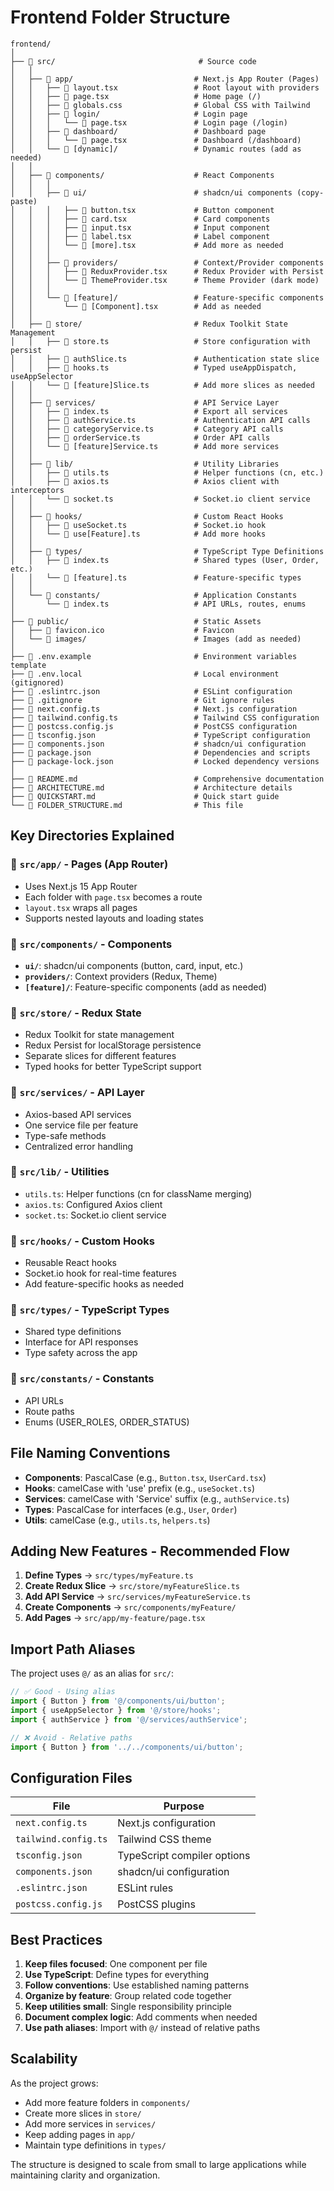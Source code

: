 # Frontend Folder Structure

```
frontend/
│
├── 📁 src/                                # Source code
│   │
│   ├── 📁 app/                           # Next.js App Router (Pages)
│   │   ├── 📄 layout.tsx                 # Root layout with providers
│   │   ├── 📄 page.tsx                   # Home page (/)
│   │   ├── 📄 globals.css                # Global CSS with Tailwind
│   │   ├── 📁 login/                     # Login page
│   │   │   └── 📄 page.tsx               # Login page (/login)
│   │   ├── 📁 dashboard/                 # Dashboard page
│   │   │   └── 📄 page.tsx               # Dashboard (/dashboard)
│   │   └── 📁 [dynamic]/                 # Dynamic routes (add as needed)
│   │
│   ├── 📁 components/                    # React Components
│   │   │
│   │   ├── 📁 ui/                        # shadcn/ui components (copy-paste)
│   │   │   ├── 📄 button.tsx             # Button component
│   │   │   ├── 📄 card.tsx               # Card components
│   │   │   ├── 📄 input.tsx              # Input component
│   │   │   ├── 📄 label.tsx              # Label component
│   │   │   └── 📄 [more].tsx             # Add more as needed
│   │   │
│   │   ├── 📁 providers/                 # Context/Provider components
│   │   │   ├── 📄 ReduxProvider.tsx      # Redux Provider with Persist
│   │   │   └── 📄 ThemeProvider.tsx      # Theme Provider (dark mode)
│   │   │
│   │   └── 📁 [feature]/                 # Feature-specific components
│   │       └── 📄 [Component].tsx        # Add as needed
│   │
│   ├── 📁 store/                         # Redux Toolkit State Management
│   │   ├── 📄 store.ts                   # Store configuration with persist
│   │   ├── 📄 authSlice.ts               # Authentication state slice
│   │   ├── 📄 hooks.ts                   # Typed useAppDispatch, useAppSelector
│   │   └── 📄 [feature]Slice.ts          # Add more slices as needed
│   │
│   ├── 📁 services/                      # API Service Layer
│   │   ├── 📄 index.ts                   # Export all services
│   │   ├── 📄 authService.ts             # Authentication API calls
│   │   ├── 📄 categoryService.ts         # Category API calls
│   │   ├── 📄 orderService.ts            # Order API calls
│   │   └── 📄 [feature]Service.ts        # Add more services
│   │
│   ├── 📁 lib/                           # Utility Libraries
│   │   ├── 📄 utils.ts                   # Helper functions (cn, etc.)
│   │   ├── 📄 axios.ts                   # Axios client with interceptors
│   │   └── 📄 socket.ts                  # Socket.io client service
│   │
│   ├── 📁 hooks/                         # Custom React Hooks
│   │   ├── 📄 useSocket.ts               # Socket.io hook
│   │   └── 📄 use[Feature].ts            # Add more hooks
│   │
│   ├── 📁 types/                         # TypeScript Type Definitions
│   │   ├── 📄 index.ts                   # Shared types (User, Order, etc.)
│   │   └── 📄 [feature].ts               # Feature-specific types
│   │
│   └── 📁 constants/                     # Application Constants
│       └── 📄 index.ts                   # API URLs, routes, enums
│
├── 📁 public/                            # Static Assets
│   ├── 📄 favicon.ico                    # Favicon
│   └── 📁 images/                        # Images (add as needed)
│
├── 📄 .env.example                       # Environment variables template
├── 📄 .env.local                         # Local environment (gitignored)
├── 📄 .eslintrc.json                     # ESLint configuration
├── 📄 .gitignore                         # Git ignore rules
├── 📄 next.config.ts                     # Next.js configuration
├── 📄 tailwind.config.ts                 # Tailwind CSS configuration
├── 📄 postcss.config.js                  # PostCSS configuration
├── 📄 tsconfig.json                      # TypeScript configuration
├── 📄 components.json                    # shadcn/ui configuration
├── 📄 package.json                       # Dependencies and scripts
├── 📄 package-lock.json                  # Locked dependency versions
│
├── 📖 README.md                          # Comprehensive documentation
├── 📖 ARCHITECTURE.md                    # Architecture details
├── 📖 QUICKSTART.md                      # Quick start guide
└── 📖 FOLDER_STRUCTURE.md                # This file

```

## Key Directories Explained

### 📁 `src/app/` - Pages (App Router)
- Uses Next.js 15 App Router
- Each folder with `page.tsx` becomes a route
- `layout.tsx` wraps all pages
- Supports nested layouts and loading states

### 📁 `src/components/` - Components
- **`ui/`**: shadcn/ui components (button, card, input, etc.)
- **`providers/`**: Context providers (Redux, Theme)
- **`[feature]/`**: Feature-specific components (add as needed)

### 📁 `src/store/` - Redux State
- Redux Toolkit for state management
- Redux Persist for localStorage persistence
- Separate slices for different features
- Typed hooks for better TypeScript support

### 📁 `src/services/` - API Layer
- Axios-based API services
- One service file per feature
- Type-safe methods
- Centralized error handling

### 📁 `src/lib/` - Utilities
- `utils.ts`: Helper functions (cn for className merging)
- `axios.ts`: Configured Axios client
- `socket.ts`: Socket.io client service

### 📁 `src/hooks/` - Custom Hooks
- Reusable React hooks
- Socket.io hook for real-time features
- Add feature-specific hooks as needed

### 📁 `src/types/` - TypeScript Types
- Shared type definitions
- Interface for API responses
- Type safety across the app

### 📁 `src/constants/` - Constants
- API URLs
- Route paths
- Enums (USER_ROLES, ORDER_STATUS)

## File Naming Conventions

- **Components**: PascalCase (e.g., `Button.tsx`, `UserCard.tsx`)
- **Hooks**: camelCase with 'use' prefix (e.g., `useSocket.ts`)
- **Services**: camelCase with 'Service' suffix (e.g., `authService.ts`)
- **Types**: PascalCase for interfaces (e.g., `User`, `Order`)
- **Utils**: camelCase (e.g., `utils.ts`, `helpers.ts`)

## Adding New Features - Recommended Flow

1. **Define Types** → `src/types/myFeature.ts`
2. **Create Redux Slice** → `src/store/myFeatureSlice.ts`
3. **Add API Service** → `src/services/myFeatureService.ts`
4. **Create Components** → `src/components/myFeature/`
5. **Add Pages** → `src/app/my-feature/page.tsx`

## Import Path Aliases

The project uses `@/` as an alias for `src/`:

```typescript
// ✅ Good - Using alias
import { Button } from '@/components/ui/button';
import { useAppSelector } from '@/store/hooks';
import { authService } from '@/services/authService';

// ❌ Avoid - Relative paths
import { Button } from '../../components/ui/button';
```

## Configuration Files

| File | Purpose |
|------|---------|
| `next.config.ts` | Next.js configuration |
| `tailwind.config.ts` | Tailwind CSS theme |
| `tsconfig.json` | TypeScript compiler options |
| `components.json` | shadcn/ui configuration |
| `.eslintrc.json` | ESLint rules |
| `postcss.config.js` | PostCSS plugins |

## Best Practices

1. **Keep files focused**: One component per file
2. **Use TypeScript**: Define types for everything
3. **Follow conventions**: Use established naming patterns
4. **Organize by feature**: Group related code together
5. **Keep utilities small**: Single responsibility principle
6. **Document complex logic**: Add comments when needed
7. **Use path aliases**: Import with `@/` instead of relative paths

## Scalability

As the project grows:
- Add more feature folders in `components/`
- Create more slices in `store/`
- Add more services in `services/`
- Keep adding pages in `app/`
- Maintain type definitions in `types/`

The structure is designed to scale from small to large applications while maintaining clarity and organization.

